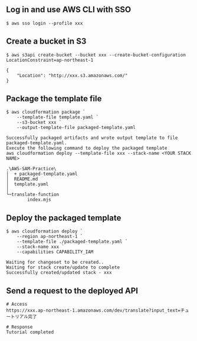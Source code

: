 ## Log in and use AWS CLI with SSO

```shell
$ aws sso login --profile xxx
```

## Create a bucket in S3

```shell:powershell
$ aws s3api create-bucket --bucket xxx --create-bucket-configuration LocationConstraint=ap-northeast-1

{
    "Location": "http://xxx.s3.amazonaws.com/"
}
```

## Package the template file

```shell:powershell
$ aws cloudformation package `
    --template-file template.yaml `
    --s3-bucket xxx `
    --output-template-file packaged-template.yaml

Successfully packaged artifacts and wrote output template to file packaged-template.yaml.
Execute the following command to deploy the packaged template
aws cloudformation deploy --template-file xxx --stack-name <YOUR STACK NAME>
```

```
.\AWS-SAM-Practice\
│  + packaged-template.yaml
│  README.md
│  template.yaml
│
└─translate-function
        index.mjs
```

## Deploy the packaged template

```shell:powershell
$ aws cloudformation deploy `
    --region ap-northeast-1 `
    --template-file ./packaged-template.yaml `
    --stack-name xxx `
    --capabilities CAPABILITY_IAM

Waiting for changeset to be created..
Waiting for stack create/update to complete
Successfully created/updated stack - xxx
```

## Send a request to the deployed API

```shell
# Access
https://xxx.ap-northeast-1.amazonaws.com/dev/translate?input_text=チュートリアル完了

# Response
Tutorial completed
```
